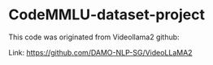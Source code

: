 # CodeMMLU-dataset-project


This code was originated from Videollama2 github:

Link: https://github.com/DAMO-NLP-SG/VideoLLaMA2
